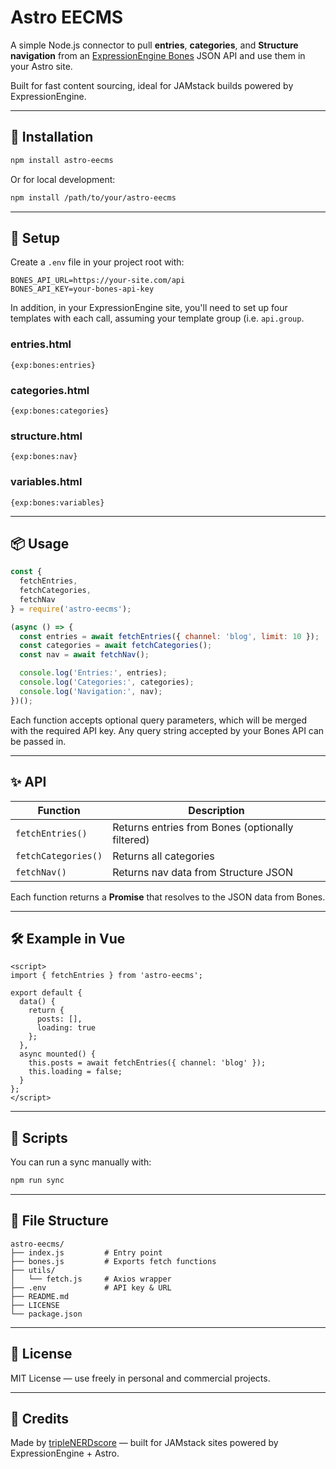 # Astro EECMS

A simple Node.js connector to pull **entries**, **categories**, and **Structure navigation** from an [ExpressionEngine Bones](https://expressionengine.com/add-ons/bones) JSON API and use them in your Astro site.

Built for fast content sourcing, ideal for JAMstack builds powered by ExpressionEngine.

---

## 🚀 Installation

```bash
npm install astro-eecms
````

Or for local development:

```bash
npm install /path/to/your/astro-eecms
```

---

## 🔧 Setup

Create a `.env` file in your project root with:

```env
BONES_API_URL=https://your-site.com/api
BONES_API_KEY=your-bones-api-key
```

In addition, in your ExpressionEngine site, you'll need to set up four templates with each call, assuming your template group (i.e. `api.group`.

### entries.html

```
{exp:bones:entries}
```

### categories.html

```
{exp:bones:categories}
```

### structure.html

```
{exp:bones:nav}
```

### variables.html

```
{exp:bones:variables}
```


---

## 📦 Usage

```js
const {
  fetchEntries,
  fetchCategories,
  fetchNav
} = require('astro-eecms');

(async () => {
  const entries = await fetchEntries({ channel: 'blog', limit: 10 });
  const categories = await fetchCategories();
  const nav = await fetchNav();

  console.log('Entries:', entries);
  console.log('Categories:', categories);
  console.log('Navigation:', nav);
})();
```

Each function accepts optional query parameters, which will be merged with the required API key. Any query string accepted by your Bones API can be passed in.

---

## ✨ API

| Function            | Description                                      |
| ------------------- | ------------------------------------------------ |
| `fetchEntries()`    | Returns entries from Bones (optionally filtered) |
| `fetchCategories()` | Returns all categories                           |
| `fetchNav()`        | Returns nav data from Structure JSON             |

Each function returns a **Promise** that resolves to the JSON data from Bones.

---

## 🛠 Example in Vue

```vue
<script>
import { fetchEntries } from 'astro-eecms';

export default {
  data() {
    return {
      posts: [],
      loading: true
    };
  },
  async mounted() {
    this.posts = await fetchEntries({ channel: 'blog' });
    this.loading = false;
  }
};
</script>
```

---

## 📝 Scripts

You can run a sync manually with:

```bash
npm run sync
```

---

## 📁 File Structure

```
astro-eecms/
├── index.js         # Entry point
├── bones.js         # Exports fetch functions
├── utils/
│   └── fetch.js     # Axios wrapper
├── .env             # API key & URL
├── README.md
├── LICENSE
└── package.json
```

---

## 📄 License

MIT License — use freely in personal and commercial projects.

---

## 👋 Credits

Made by [tripleNERDscore](https://triplenerdscore.net) — built for JAMstack sites powered by ExpressionEngine + Astro.